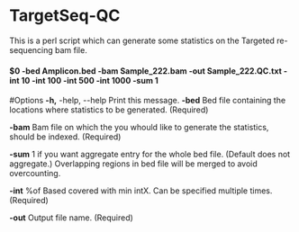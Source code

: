 # TargetSeq-QC
This is a perl script which can generate some statistics on the Targeted re-sequencing bam file.

#### $0 -bed Amplicon.bed -bam Sample_222.bam -out Sample_222.QC.txt -int 10 -int 100 -int 500 -int 1000 -sum 1
#Options
**-h,** -help, --help Print this message.
**-bed**    Bed file containing the locations where statistics to be generated. (Required)

**-bam**    Bam file on which the you whould like to generate the statistics, should be indexed. (Required)

**-sum**    1 if you want aggregate entry for the whole bed file. (Default does not aggregate.)
Overlapping regions in bed file will be merged to avoid overcounting.

**-int**    %of Based covered with min intX. Can be specified multiple times. (Required)

**-out**    Output file name. (Required)
